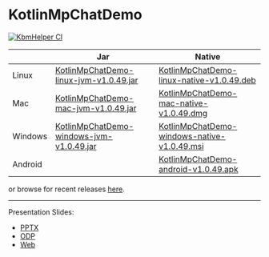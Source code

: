 # KotlinMpChatDemo

[![KbmHelper CI](https://github.com/SaschaZ/KotlinMpChatDemo/actions/workflows/main.yml/badge.svg?branch=v1.0.49)](https://github.com/SaschaZ/KotlinMpChatDemo/actions/workflows/main.yml)

|  | Jar | Native |
|---|-----|-----|
| Linux | [KotlinMpChatDemo-linux-jvm-v1.0.49.jar](https://zieger.dev/files/KbmHelper/v1.0.49/MpChatDemo-linux-jvm-v1.0.49.jar) | [KotlinMpChatDemo-linux-native-v1.0.49.deb](https://zieger.dev/files/KbmHelper/v1.0.49/MpChatDemo-linux-native-v1.0.49.deb) |
| Mac | [KotlinMpChatDemo-mac-jvm-v1.0.49.jar](https://zieger.dev/files/MpChatDemo/v1.0.49/MpChatDemo-mac-jvm-v1.0.49.jar) | [KotlinMpChatDemo-mac-native-v1.0.49.dmg](https://zieger.dev/files/MpChatDemo/v1.0.49/MpChatDemo-mac-native-v1.0.49.dmg) |
| Windows | [KotlinMpChatDemo-windows-jvm-v1.0.49.jar](https://zieger.dev/files/MpChatDemo/v1.0.49/MpChatDemo-windows-jvm-v1.0.49.jar) | [KotlinMpChatDemo-windows-native-v1.0.49.msi](https://zieger.dev/files/MpChatDemo/v1.0.49/MpChatDemo-windows-native-v1.0.49.msi) |
| Android | | [KotlinMpChatDemo-android-v1.0.49.apk](https://zieger.dev/files/MpChatDemo/v1.0.49/MpChatDemo-android-v1.0.49.apk) |

or browse for recent releases [here](https://zieger.dev/files/MpChatDemo).

---

Presentation Slides: 
- [PPTX](https://github.com/SaschaZ/KotlinMpChatDemo/blob/master/doc/slides/Kotlin%20MP%20ChatDemo.pptx)
- [ODP](https://github.com/SaschaZ/KotlinMpChatDemo/blob/master/doc/slides/Kotlin%20MP%20ChatDemo.odp)
- [Web](https://docs.google.com/presentation/d/1gQnfas9ADvM1bQEhoZYNzt2ArxtwSBHcvZ5mA4cyGAw/edit?usp=sharing)

